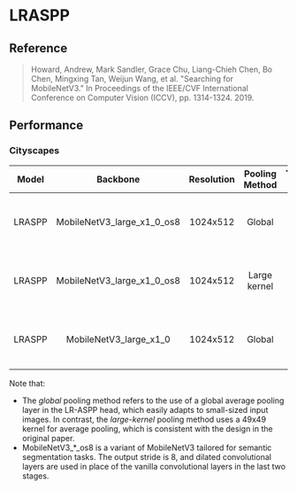 # LRASPP

## Reference

> Howard, Andrew, Mark Sandler, Grace Chu, Liang-Chieh Chen, Bo Chen, Mingxing Tan, Weijun Wang, et al. "Searching for MobileNetV3." In Proceedings of the IEEE/CVF International Conference on Computer Vision (ICCV), pp. 1314-1324. 2019.

## Performance

### Cityscapes

| Model | Backbone | Resolution | Pooling Method | Training Iters | mIoU | mIoU (flip) | mIoU (ms+flip) | Links |
|:-:|:-:|:-:|:-:|:-:|:-:|:-:|:-:|:-:|
|LRASPP|MobileNetV3_large_x1_0_os8|1024x512|Global|80000|72.33%|72.63%|73.77%|[config](./lraspp_mobilenetv3_cityscapes_1024x512_80k.yml) \| [model](https://paddleseg.bj.bcebos.com/dygraph/cityscapes/lraspp_mobilenetv3_cityscapes_1024x512_80k/model.pdparams) \| [log](https://paddleseg.bj.bcebos.com/dygraph/cityscapes/lraspp_mobilenetv3_cityscapes_1024x512_80k/train.log) \| [vdl](https://www.paddlepaddle.org.cn/paddle/visualdl/service/app?id=d42c84fe5407fd2f1cf08e355348c441)|
|LRASPP|MobileNetV3_large_x1_0_os8|1024x512|Large kernel|80000|73.19%|73.40%|74.20%|[config](lraspp_mobilenetv3_cityscapes_1024x512_80k_large_kernel.yml) \| [model](https://paddleseg.bj.bcebos.com/dygraph/cityscapes/lraspp_mobilenetv3_cityscapes_1024x512_80k_large_kernel/model.pdparams) \| [log](https://paddleseg.bj.bcebos.com/dygraph/cityscapes/lraspp_mobilenetv3_cityscapes_1024x512_80k_large_kernel/train.log) \| [vdl](https://paddlepaddle.org.cn/paddle/visualdl/service/app?id=76c9c025d913c90ba703eeb5cef307e1)|
|LRASPP|MobileNetV3_large_x1_0|1024x512|Global|80000|70.13%|70.43%|72.12%|[config](lraspp_mobilenetv3_cityscapes_1024x512_80k_os32.yml) \| [model](https://paddleseg.bj.bcebos.com/dygraph/cityscapes/lraspp_mobilenetv3_cityscapes_1024x512_80k_os32/model.pdparams) \| [log](https://paddleseg.bj.bcebos.com/dygraph/cityscapes/lraspp_mobilenetv3_cityscapes_1024x512_80k_os32/train.log) \| [vdl](https://paddlepaddle.org.cn/paddle/visualdl/service/app?id=2ee4619b2858f38ff92cf602b793d248)|

Note that:
- The *global* pooling method refers to the use of a global average pooling layer in the LR-ASPP head, which easily adapts to small-sized input images. In contrast, the *large-kernel* pooling method uses a 49x49 kernel for average pooling, which is consistent with the design in the original paper.
- MobileNetV3_\*_os8 is a variant of MobileNetV3 tailored for semantic segmentation tasks. The output stride is 8, and dilated convolutional layers are used in place of the vanilla convolutional layers in the last two stages.
